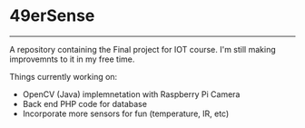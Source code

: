 # 49erSense
___________

A repository containing the Final project for IOT course. I'm still making improvemnts to it in my free time. 

Things currently working on:
* OpenCV (Java) implemnetation with Raspberry Pi Camera
* Back end PHP code for database 
* Incorporate more sensors for fun (temperature, IR, etc)
